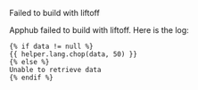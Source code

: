 Failed to build with liftoff

Apphub failed to build with liftoff. Here is the log:

```
{% if data != null %}
{{ helper.lang.chop(data, 50) }}
{% else %}
Unable to retrieve data
{% endif %}
```
